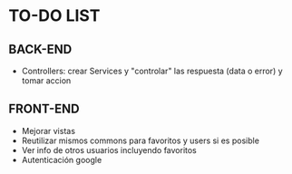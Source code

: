 # TO-DO LIST

## BACK-END

- Controllers: crear Services y "controlar" las respuesta (data o error) y tomar accion

## FRONT-END

- Mejorar vistas
- Reutilizar mismos commons para favoritos y users si es posible
- Ver info de otros usuarios incluyendo favoritos
- Autenticación google
